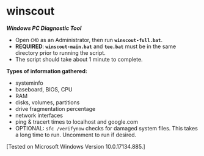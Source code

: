 # winscout

***Windows PC Diagnostic Tool***

- Open `CMD` as an Administrator, then run **`winscout-full.bat`**.
- **REQUIRED**: **`winscout-main.bat`** and **`tee.bat`** must be in the same directory prior to running the script.
- The script should take about 1 minute to complete.

**Types of information gathered:**

- systeminfo
- baseboard, BIOS, CPU
- RAM
- disks, volumes, partitions
- drive fragmentation percentage
- network interfaces
- ping & tracert times to localhost and google.com
- OPTIONAL: `sfc /verifynow` checks for damaged system files. This takes a long time to run. Uncomment to run if desired.

[Tested on Microsoft Windows Version 10.0.17134.885.]
